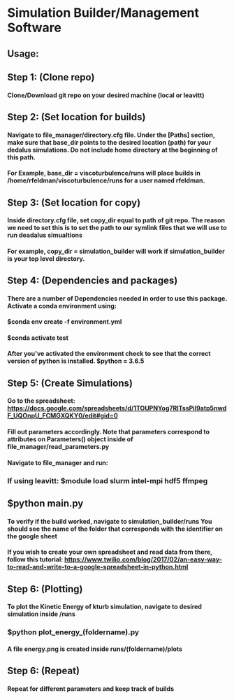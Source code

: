 # Simulation Builder/Management Software

## Usage:

## Step 1: (Clone repo)
#### Clone/Download git repo on your desired machine (local or leavitt)

## Step 2: (Set location for builds)
#### Navigate to file_manager/directory.cfg file.  Under the [Paths] section, make sure that base_dir points to the desired location (path) for your dedalus simulations.  Do not include home directory at the beginning of this path.  

#### For Example, base_dir = viscoturbulence/runs will place builds in /home/rfeldman/viscoturbulence/runs for a user named rfeldman.  

## Step 3: (Set location for copy)
#### Inside directory.cfg file, set copy_dir equal to path of git repo.  The reason we need to set this is to set the path to our symlink files that we will use to run deadalus simualtions  

#### For example, copy_dir = simulation_builder will work if simulation_builder is your top level directory.  

## Step 4: (Dependencies and packages)
#### There are a number of Dependencies needed in order to use this package.  Activate a conda environment using:

#### $conda env create -f environment.yml
#### $conda activate test

#### After you've activated the environment check to see that the correct version of python is installed.  $python = 3.6.5

## Step 5: (Create Simulations)
#### Go to the spreadsheet: https://docs.google.com/spreadsheets/d/1TOUPNYog7RITssPil9atp5nwdF_UQOnpU_FCMGXQKY0/edit#gid=0
#### Fill out parameters accordingly.  Note that parameters correspond to attributes on Parameters() object inside of file_manager/read_parameters.py
#### Navigate to file_manager and run:

### If using leavitt: $module load slurm intel-mpi hdf5 ffmpeg
## $python main.py

#### To verify if the build worked, navigate to simulation_builder/runs  You should see the name of the folder that corresponds with the identifier on the google sheet

#### If you wish to create your own spreadsheet and read data from there, follow this tutorial:  https://www.twilio.com/blog/2017/02/an-easy-way-to-read-and-write-to-a-google-spreadsheet-in-python.html

## Step 6: (Plotting)
#### To plot the Kinetic Energy of kturb simulation, navigate to desired simulation inside /runs
### $python plot_energy_(foldername).py
#### A file energy.png is created inside runs/(foldername)/plots


## Step 6: (Repeat)
#### Repeat for different parameters and keep track of builds
